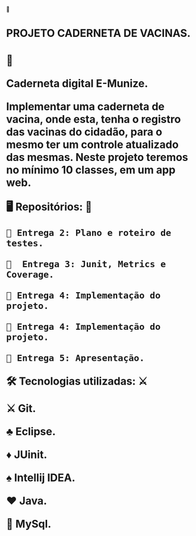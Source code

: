 📖<h1> PROJETO CADERNETA DE VACINAS. <h1> 💉 

Caderneta digital E-Munize.

Implementar uma caderneta de vacina, onde esta, tenha o registro das vacinas do cidadão, para o mesmo ter um controle atualizado das mesmas. 
Neste projeto teremos no mínimo 10 classes, em um app web.

🖥 Repositórios: 🔌

    📌 Entrega 2: Plano e roteiro de testes.
    
    📌  Entrega 3: Junit, Metrics e Coverage.
    
    📌 Entrega 4: Implementação do projeto.
    
    📌 Entrega 4: Implementação do projeto.
    
    📌 Entrega 5: Apresentação.
 
 
🛠 Tecnologias utilizadas: ⚔

  ⚔  Git.
    
  ♣  Eclipse.
    
  ♦ JUinit.
    
  ♠ Intellij IDEA.
    
  ♥ Java.
    
 🎲 MySql.
